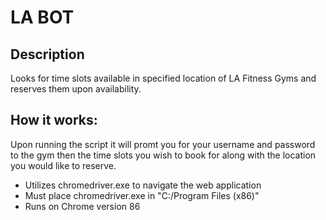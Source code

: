 # LA BOT

## Description
Looks for time slots available in specified location of LA Fitness Gyms and reserves them upon availability.

## How it works:
Upon running the script it will promt you for your username and password to the gym then the time slots you wish to book for along with the location you would like to reserve.

- Utilizes chromedriver.exe to navigate the web application
- Must place chromedriver.exe in "C:/Program Files (x86)"
- Runs on Chrome version 86
